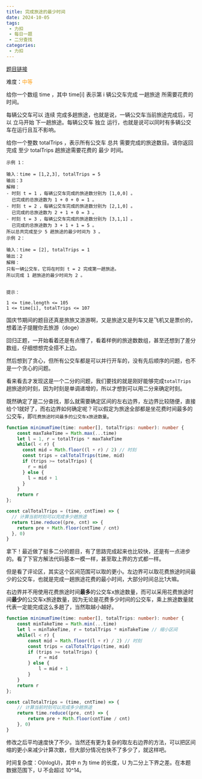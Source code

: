 ```yaml
---
title: 完成旅途的最少时间
date: 2024-10-05
tags:
 - 力扣
 - 每日一题
 - 二分查找
categories: 
 - 力扣
---
```


[题目链接](https://leetcode.cn/problems/minimum-time-to-complete-trips/description/)

难度：<font color="#FFA119">中等</font>

给你一个数组 time ，其中 time[i] 表示第 i 辆公交车完成 一趟旅途 所需要花费的时间。

每辆公交车可以 连续 完成多趟旅途，也就是说，一辆公交车当前旅途完成后，可以 立马开始 下一趟旅途。每辆公交车 独立 运行，也就是说可以同时有多辆公交车在运行且互不影响。

给你一个整数 totalTrips ，表示所有公交车 总共 需要完成的旅途数目。请你返回完成 至少 totalTrips 趟旅途需要花费的 最少 时间。
```
示例 1：

输入：time = [1,2,3], totalTrips = 5
输出：3
解释：
- 时刻 t = 1 ，每辆公交车完成的旅途数分别为 [1,0,0] 。
  已完成的总旅途数为 1 + 0 + 0 = 1 。
- 时刻 t = 2 ，每辆公交车完成的旅途数分别为 [2,1,0] 。
  已完成的总旅途数为 2 + 1 + 0 = 3 。
- 时刻 t = 3 ，每辆公交车完成的旅途数分别为 [3,1,1] 。
  已完成的总旅途数为 3 + 1 + 1 = 5 。
所以总共完成至少 5 趟旅途的最少时间为 3 。
示例 2：

输入：time = [2], totalTrips = 1
输出：2
解释：
只有一辆公交车，它将在时刻 t = 2 完成第一趟旅途。
所以完成 1 趟旅途的最少时间为 2 。
 

提示：

1 <= time.length <= 105
1 <= time[i], totalTrips <= 107
```
国庆节期间的题目还真是旅旅又游游啊，又是旅途又是列车又是飞机又是票价的，想着法子提醒你去旅游（doge）

回归正题，一开始看着还是有点懵了，看着样例的旅途数数组，甚至还想到了差分数组，仔细想想完全搭不上边。

然后想到了贪心，但所有公交车都是可以并行开车的，没有先后顺序的问题，也不是一个贪心的问题。

看来看去才发现这是一个二分的问题，我们要找的就是刚好能够完成`totalTrips`趟旅途的时刻，因为时刻是单调递增的，所以才想到可以用二分来确定时刻。

既然确定了是二分查找，那么就需要确定区间的左右边界，左边界比较随便，直接给个1就好了，而右边界如何确定呢？可以假定为旅途全部都是坐花费时间最多的公交车，即`花费旅途时间最多的公交车x旅途数量`。

```ts
function minimumTime(time: number[], totalTrips: number): number {
    const maxTakeTime = Math.max(...time)
    let l = 1, r = totalTrips * maxTakeTime
    while(l < r) {
      const mid = Math.floor((l + r) / 2) // 时刻
      const trips = calTotalTrips(time, mid)
      if (trips >= totalTrips) {
        r = mid
      } else {
        l = mid + 1
      }
    }
    return r
};

const calTotalTrips = (time, cntTime) => {
  // 计算当前时刻可以完成多少趟旅途
  return time.reduce((pre, cnt) => {
    return pre + Math.floor(cntTime / cnt)
  }, 0)
}
```

拿下！最近做了挺多二分的题目，有了思路完成起来也比较快，还是有一点进步的。看了下官方解法代码基本一模一样，甚至取上界的方式都一样。

但是看了评论区，其实这个区间范围可以取的更小。左边界可以取花费旅途时间最少的公交车，也就是完成一趟旅途花费的最小时间，大部分时间总比1大嘛。

右边界并不用使用花费旅途时间**最多**的公交车x旅途数量，而可以采用花费旅途时间**最少**的公交车x旅途数量，因为无论是花费多少时间的公交车，乘上旅途数量就代表一定能完成这么多趟了，当然取越小越好。

```ts
function minimumTime(time: number[], totalTrips: number): number {
    const minTakeTime = Math.min(...time)
    let l = minTakeTime, r = totalTrips * minTakeTime // 缩小区间
    while(l < r) {
        const mid = Math.floor((l + r) / 2) // 时刻
        const trips = calTotalTrips(time, mid)
        if (trips >= totalTrips) {
            r = mid
        } else {
            l = mid + 1
        }
    }
    return r
};

const calTotalTrips = (time, cntTime) => {
    // 计算当前时刻可以完成多少趟旅途
    return time.reduce((pre, cnt) => {
        return pre + Math.floor(cntTime / cnt)
    }, 0)
}
```
修改之后平均速度快了不少。当然还有更为复杂的取左右边界的方法，可以把区间缩的更小来减少计算次数，但大部分情况也快不了多少了，就这样吧。

时间复杂度：O(nlogU)，其中 n 为 time 的长度，U 为二分上下界之差。在本题数据范围下，U 不会超过 10^14。

